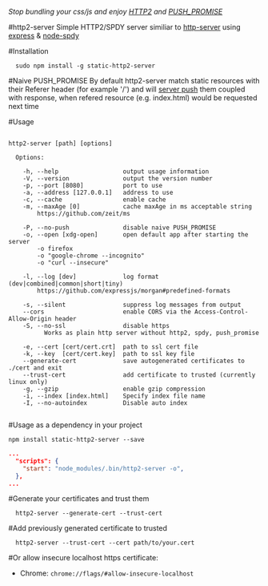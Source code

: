 *Stop bundling your css/js and enjoy [HTTP2](https://http2.github.io/) and [PUSH_PROMISE](http://httpwg.org/specs/rfc7540.html#PUSH_PROMISE)*

#http2-server
Simple HTTP2/SPDY server similiar to [http-server](https://github.com/indexzero/http-server) using [express](https://github.com/expressjs/express) & [node-spdy](https://github.com/indutny/node-spdy)

#Installation
```
  sudo npm install -g static-http2-server
```
#Naive PUSH_PROMISE
By default http2-server match static resources with their Referer header (for example '/') and will [server push](https://http2.github.io/faq/#whats-the-benefit-of-server-push) them coupled with response, when refered resource (e.g. index.html) would be requested next time


#Usage

```

http2-server [path] [options]

  Options:

    -h, --help                  output usage information
    -V, --version               output the version number
    -p, --port [8080]           port to use
    -a, --address [127.0.0.1]   address to use
    -c, --cache                 enable cache
    -m, --maxAge [0]            cache maxAge in ms acceptable string
        https://github.com/zeit/ms
    
    -P, --no-push               disable naive PUSH_PROMISE
    -o, --open [xdg-open]       open default app after starting the server
        -o firefox
        -o "google-chrome --incognito"
        -o "curl --insecure"
    
    -l, --log [dev]             log format (dev|combined|common|short|tiny)
        https://github.com/expressjs/morgan#predefined-formats
    
    -s, --silent                suppress log messages from output
    --cors                      enable CORS via the Access-Control-Allow-Origin header
    -S, --no-ssl                disable https
          Works as plain http server without http2, spdy, push_promise
    
    -e, --cert [cert/cert.crt]  path to ssl cert file
    -k, --key  [cert/cert.key]  path to ssl key file
    --generate-cert             save autogenerated certificates to ./cert and exit
    --trust-cert                add certificate to trusted (currently linux only)
    -g, --gzip                  enable gzip compression
    -i, --index [index.html]    Specify index file name
    -I, --no-autoindex          Disable auto index


```

#Usage as a dependency in your project

```
npm install static-http2-server --save
```
```package.json
...
  "scripts": {
    "start": "node_modules/.bin/http2-server -o",
  },
...  
```

#Generate your certificates and trust them
```
  http2-server --generate-cert --trust-cert
```

#Add previously generated certificate to trusted
```
  http2-server --trust-cert --cert path/to/your.cert
```


#Or allow insecure localhost https certificate:
* Chrome: ```chrome://flags/#allow-insecure-localhost```
